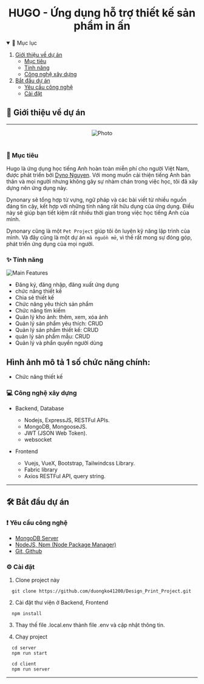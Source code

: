 <h1 align="center">
HUGO - Ứng dụng hỗ trợ thiết kế sản phẩm in ấn
</h1>

<!-- TABLE OF CONTENTS -->
<details open="open">
  <summary>📑 Mục lục</summary>
  <ol>
    <li>
      <a href="#📝-giới-thiệu-về-dự-án">Giới thiệu về dự án</a>
      <ul>
        <li><a href="#🎯-mục-tiêu">Mục tiêu</a></li>
        <li><a href="#✨-tính-năng">Tính năng</a></li>
        <li><a href="#💻-công-nghệ-xây-dựng">Công nghệ xây dựng</a></li>
      </ul>
    </li>
    <li>
      <a href="#🛠-bắt-đầu-dự-án">Bắt đầu dự án</a>
      <ul>
        <li><a href="#❗-yêu-cầu-công-nghệ">Yêu cầu công nghệ</a></li>
        <li><a href="#⚙-cài-đặt">Cài đặt</a></li>
      </ul>
    </li>
  </ol>
</details>

## 📝 Giới thiệu về dự án

---

<div align="center">
  <img src="../client/src/assets/homeScreen.png" alt="Photo" />
</div>

<br />

### 🎯 Mục tiêu

Hugo là ứng dụng học tiếng Anh hoàn toàn miễn phí cho người Việt Nam, được phát triển bởi [Dyno Nguyen](https://dynonguyen.com). Với mong muốn cải thiện tiếng Anh bản thân và mọi người nhưng không gây sự nhàm chán trong việc học, tôi đã xây dựng nên ứng dụng này.

Dynonary sẽ tổng hợp từ vựng, ngữ pháp và các bài viết từ nhiều nguồn đáng tin cậy, kết hợp với những tính năng rất hữu dụng của ứng dụng. Điều này sẽ giúp bạn tiết kiệm rất nhiều thời gian trong việc học tiếng Anh của mình.

Dynonary cũng là một `Pet Project` giúp tôi ôn luyện kỹ năng lập trình của mình. Và đây cũng là một dự án `mã nguồn mở`, vì thế rất mong sự đóng góp, phát triển ứng dụng của mọi người.

### ✨ Tính năng

![Main Features](https://res.cloudinary.com/dynonary/image/upload/v1627098768/dynonary/logo/dyno-main.png)

- Đăng ký, đăng nhập, đăng xuất ứng dụng
- chức năng thiết kế 
- Chia sẻ thiết kế
- Chức năng yêu thích sản phẩm
- Chức năng tìm kiếm
- Quản lý kho ảnh: thêm, xem, xóa ảnh
- Quản lý sản phẩm yêu thích: CRUD
- Quản lý sản phẩm thiết kế: CRUD
- quản lý sản phẩm mẫu: CRUD
- Quản lý và phẩn quyền người dùng

## Hình ảnh mô tả 1 số chức năng chính:
- Chức năng thiết kế


### 💻 Công nghệ xây dựng

- Backend, Database

  - Nodejs, ExpressJS, RESTFul APIs.
  - MongoDB, MongooseJS.
  - JWT (JSON Web Token).
  - websocket


- Frontend
  - Vuejs, VueX, Bootstrap, Tailwindcss Library.
  - Fabric library
  - Axios RESTFul API, query string.
  



---

## 🛠 Bắt đầu dự án

### ❗ Yêu cầu công nghệ

- [MongoDB Server](https://www.mongodb.com/)
- [NodeJS, Npm (Node Package Manager)](https://nodejs.org/en/)
- [Git, Github](https://git-scm.com/)

### ⚙ Cài đặt

1. Clone project này

```
  git clone https://github.com/duongko41200/Design_Print_Project.git
```

2. Cài đặt thư viện ở Backend, Frontend

```
  npm install 
```

3. Thay thế file .local.env thành file .env và cập nhật thông tin.

4. Chạy project

```
  cd server
  npm run start 
```

```
  cd client
  npm run server
```

---

